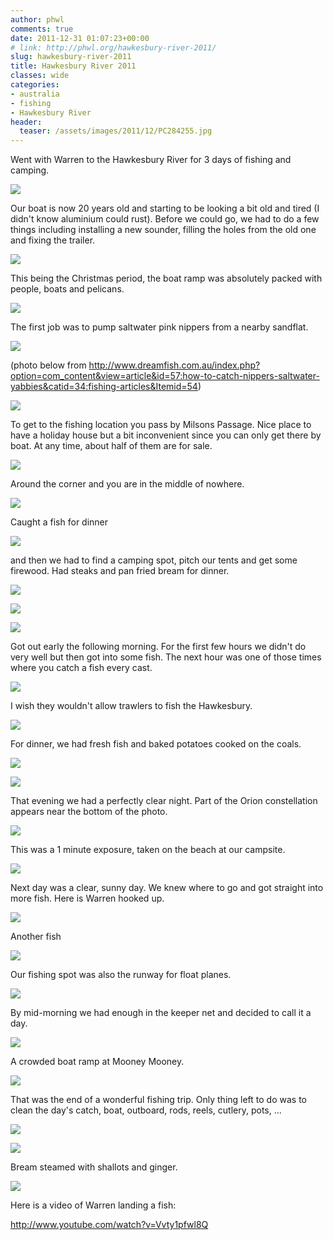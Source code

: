 ```yaml
---
author: phwl
comments: true
date: 2011-12-31 01:07:23+00:00
# link: http://phwl.org/hawkesbury-river-2011/
slug: hawkesbury-river-2011
title: Hawkesbury River 2011
classes: wide
categories:
- australia
- fishing
- Hawkesbury River
header:
  teaser: /assets/images/2011/12/PC284255.jpg
---
```


Went with Warren to the Hawkesbury River for 3 days of fishing and camping.

![](/assets/images/2011/12/PC284255.jpg)

<!-- more -->

Our boat is now 20 years old and starting to be looking a bit old and tired (I didn't know aluminium could rust). Before we could go, we had to do a few things including installing a new sounder, filling the holes from the old one and fixing the trailer.

![](/assets/images/2011/12/IMG_3807.jpg)

This being the Christmas period, the boat ramp was absolutely packed with people, boats and pelicans.

![](/assets/images/2011/12/IMG_3852.jpg)

The first job was to pump saltwater pink nippers from a nearby sandflat.

![](/assets/images/2011/12/IMG_3854.jpg)

(photo below from http://www.dreamfish.com.au/index.php?option=com_content&view=article&id=57:how-to-catch-nippers-saltwater-yabbies&catid=34:fishing-articles&Itemid=54)

![](/assets/images/2011/12/yabby-08.gif)

To get to the fishing location you pass by Milsons Passage. Nice place to have a holiday house but a bit inconvenient since you can only get there by boat. At any time, about half of them are for sale.

![](/assets/images/2011/12/IMG_3858.jpg)

Around the corner and you are in the middle of nowhere.

![](/assets/images/2011/12/IMG_3906.jpg)

Caught a fish for dinner

![](/assets/images/2011/12/IMG_3837.jpg)

and then we had to find a camping spot, pitch our tents and get some firewood. Had steaks and pan fried bream for dinner.

![](/assets/images/2011/12/IMG_3871.jpg)

![](/assets/images/2011/12/IMG_3815.jpg)

![](/assets/images/2011/12/IMG_3819.jpg)

Got out early the following morning. For the first few hours we didn't do very well but then got into some fish. The next hour was one of those times where you catch a fish every cast.

![](/assets/images/2011/12/IMG_3842.jpg)

I wish they wouldn't allow trawlers to fish the Hawkesbury.

![](/assets/images/2011/12/IMG_3902.jpg)

For dinner, we had fresh fish and baked potatoes cooked on the coals.

![](/assets/images/2011/12/IMG_3879.jpg)

![](/assets/images/2011/12/IMG_3885.jpg)

That evening we had a perfectly clear night. Part of the Orion constellation appears near the bottom of the photo.

![](/assets/images/2011/12/PC294266.jpg)

This was a 1 minute exposure, taken on the beach at our campsite.

![](/assets/images/2011/12/PC294265.jpg)

Next day was a clear, sunny day. We knew where to go and got straight into more fish. Here is Warren hooked up.

![](/assets/images/2011/12/IMG_3888.jpg)

Another fish

![](/assets/images/2011/12/IMG_3863.jpg)

Our fishing spot was also the runway for float planes.

![](/assets/images/2011/12/IMG_3865.jpg)

By mid-morning we had enough in the keeper net and decided to call it a day.

![](/assets/images/2011/12/IMG_3895.jpg)

A crowded boat ramp at Mooney Mooney.

![](/assets/images/2011/12/IMG_3908.jpg)

That was the end of a wonderful fishing trip. Only thing left to do was to clean the day's catch, boat, outboard, rods, reels, cutlery, pots, ...

![](/assets/images/2011/12/IMG_3909.jpg)

![](/assets/images/2011/12/IMG_3911.jpg)

Bream steamed with shallots and ginger.

![](/assets/images/2011/12/P1110157.jpg)

Here is a video of Warren landing a fish:

http://www.youtube.com/watch?v=Vvty1pfwl8Q

